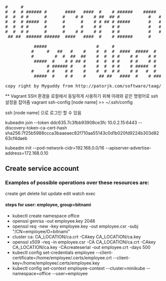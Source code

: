 <pre>
#     #                                                           
#  #  # ###### #       ####   ####  #    # ######    #####  ####  
#  #  # #      #      #    # #    # ##  ## #           #   #    # 
#  #  # #####  #      #      #    # # ## # #####       #   #    # 
#  #  # #      #      #      #    # #    # #           #   #    # 
#  #  # #      #      #    # #    # #    # #           #   #    # 
 ## ##  ###### ######  ####   ####  #    # ######      #    ####   
                                                                                                                     
           #####                   #     #                                ### 
          #     #   ##   #    #    #  #  #  ####  #####  #      #####     ### 
          #        #  #  ##  ##    #  #  # #    # #    # #      #    #    ### 
           #####  #    # # ## #    #  #  # #    # #    # #      #    #     #  
                # ###### #    #    #  #  # #    # #####  #      #    #        
          #     # #    # #    #    #  #  # #    # #   #  #      #    #    ### 
           #####  #    # #    #     ## ##   ####  #    # ###### #####     ###
                                                                                                                                                                                                                                            
copy right by Myguddy from http://patorjk.com/software/taag/#p=display&f=Old%20Banner&t=Welcome%20to
</pre>


** Vagrant SSH 환경을 로컬에서 동일하게 사용하기 위해
아래와 같은 명령어로 ssh 설정을 잡아줌
vagrant ssh-config [node name] >> ~/.ssh/config

ssh [node name] 으로 로그인 할 수 있음



kubeadm join --token ddc635.7c3fbb93908ce3fc 10.0.2.15:6443 --discovery-token-ca-cert-hash sha256:7f25b5988ccca3baaeaec82f710aa55143c0d1b020fd9224b303d8263cf4daeb


kubeadm init --pod-network-cidr=192.168.0.0/16 --apiserver-advertise-address=172.168.0.10

## Create service account

### Examples of possible operations over these resources are:

create
get
delete
list
update
edit
watch
exec

#### steps for user: employee, group=bitnami
* kubectl create namespace office
* openssl genrsa -out employee.key 2048
* openssl req -new -key employee.key -out employee.csr -subj "/CN=employee/O=bitnami"
* cluster ca: CA_LOCATION/ca.crt -CAkey CA_LOCATION/ca.key
* openssl x509 -req -in employee.csr -CA CA_LOCATION/ca.crt -CAkey CA_LOCATION/ca.key -CAcreateserial -out employee.crt -days 500
* kubectl config set-credentials employee --client-certificate=/home/employee/.certs/employee.crt  --client-key=/home/employee/.certs/employee.key
* kubectl config set-context employee-context --cluster=minikube --namespace=office --user=employee

